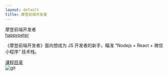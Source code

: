 ```yaml
---
layout: default
title: 摩登前端开发者
---
```


<section class='book'>
  <div class='wrapper-inside clearfix'>
    <div class='top-large'>
      <div class='book-title'>
        摩登前端开发者
      </div>
      <div class='book-author'>
        <a href="https://github.com/happypeter">happypeter</a>
      </div>
      <p class='book-description'>
        《摩登前端开发者》面向想成为 JS 开发者的新手，瞄准 ”Nodejs + React + 微信小程序“ 技术栈。
      </p>
      <a href="#toc" class="read-btn">课程目录</a>
    </div>
    <img alt="git" class="book-image" src="http://o84cbt6xd.bkt.clouddn.com/banner.png"/>
  </div>
</section>
